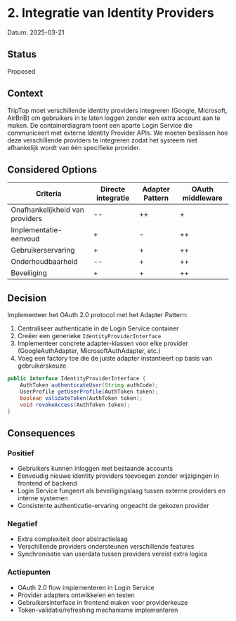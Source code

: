 # 2. Integratie van Identity Providers

Datum: 2025-03-21 

## Status

Proposed

## Context

TripTop moet verschillende identity providers integreren (Google, Microsoft, AirBnB) om gebruikers in te laten loggen zonder een extra account aan te maken. De containerdiagram toont een aparte Login Service die communiceert met externe Identity Provider APIs. We moeten beslissen hoe deze verschillende providers te integreren zodat het systeem niet afhankelijk wordt van één specifieke provider.

## Considered Options

| Criteria | Directe integratie | Adapter Pattern | OAuth middleware |
|----------|-------------------|----------------|------------------|
| Onafhankelijkheid van providers | -- | ++ | + |
| Implementatie-eenvoud | + | - | ++ |
| Gebruikerservaring | + | + | ++ |
| Onderhoudbaarheid | -- | + | ++ |
| Beveiliging | + | + | ++ |

## Decision

Implementeer het OAuth 2.0 protocol met het Adapter Pattern:

1. Centraliseer authenticatie in de Login Service container
2. Creëer een generieke `IdentityProviderInterface`
3. Implementeer concrete adapter-klassen voor elke provider (GoogleAuthAdapter, MicrosoftAuthAdapter, etc.)
4. Voeg een factory toe die de juiste adapter instantieert op basis van gebruikerskeuze

```java
public interface IdentityProviderInterface {
    AuthToken authenticateUser(String authCode);
    UserProfile getUserProfile(AuthToken token);
    boolean validateToken(AuthToken token);
    void revokeAccess(AuthToken token);
}
```

## Consequences

### Positief
- Gebruikers kunnen inloggen met bestaande accounts
- Eenvoudig nieuwe identity providers toevoegen zonder wijzigingen in frontend of backend
- Login Service fungeert als beveiligingslaag tussen externe providers en interne systemen
- Consistente authenticatie-ervaring ongeacht de gekozen provider

### Negatief
- Extra complexiteit door abstractielaag
- Verschillende providers ondersteunen verschillende features
- Synchronisatie van userdata tussen providers vereist extra logica

### Actiepunten
- OAuth 2.0 flow implementeren in Login Service
- Provider adapters ontwikkelen en testen
- Gebruikersinterface in frontend maken voor providerkeuze
- Token-validatie/refreshing mechanisme implementeren 